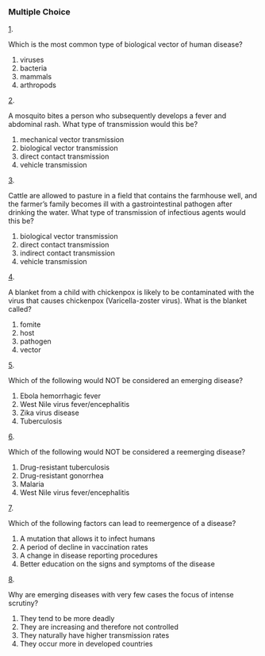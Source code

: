 ### Multiple Choice

[1](https://openstax.org/books/microbiology/pages/chapter-16#fs-id1167661568286-solution). 

Which is the most common type of biological vector of human disease?

1. viruses
2. bacteria
3. mammals
4. arthropods

[2](https://openstax.org/books/microbiology/pages/chapter-16#fs-id1167661437761-solution). 

A mosquito bites a person who subsequently develops a fever and abdominal rash. What type of transmission would this be?

1. mechanical vector transmission
2. biological vector transmission
3. direct contact transmission
4. vehicle transmission

[3](https://openstax.org/books/microbiology/pages/chapter-16#fs-id1167661667479-solution). 

Cattle are allowed to pasture in a field that contains the farmhouse well, and the farmer’s family becomes ill with a gastrointestinal pathogen after drinking the water. What type of transmission of infectious agents would this be?

1. biological vector transmission
2. direct contact transmission
3. indirect contact transmission
4. vehicle transmission

[4](https://openstax.org/books/microbiology/pages/chapter-16#fs-id1167661456393-solution). 

A blanket from a child with chickenpox is likely to be contaminated with the virus that causes chickenpox (Varicella-zoster virus). What is the blanket called?

1. fomite
2. host
3. pathogen
4. vector

[5](https://openstax.org/books/microbiology/pages/chapter-16#fs-id1167660227550-solution). 

Which of the following would NOT be considered an emerging disease?

1. Ebola hemorrhagic fever
2. West Nile virus fever/encephalitis
3. Zika virus disease
4. Tuberculosis

[6](https://openstax.org/books/microbiology/pages/chapter-16#fs-id1167657962173-solution). 

Which of the following would NOT be considered a reemerging disease?

1. Drug-resistant tuberculosis
2. Drug-resistant gonorrhea
3. Malaria
4. West Nile virus fever/encephalitis

[7](https://openstax.org/books/microbiology/pages/chapter-16#fs-id1167662471757-solution). 

Which of the following factors can lead to reemergence of a disease?

1. A mutation that allows it to infect humans
2. A period of decline in vaccination rates
3. A change in disease reporting procedures
4. Better education on the signs and symptoms of the disease

[8](https://openstax.org/books/microbiology/pages/chapter-16#fs-id1167662464904-solution). 

Why are emerging diseases with very few cases the focus of intense scrutiny?

1. They tend to be more deadly
2. They are increasing and therefore not controlled
3. They naturally have higher transmission rates
4. They occur more in developed countries